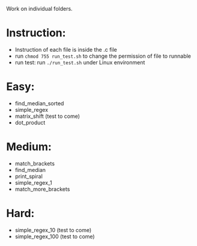 Work on individual folders.

# Instruction:
  - Instruction of each file is inside the .c file
  - run `chmod 755 run_test.sh` to change the permission of file to runnable
  - run test: run `./run_test.sh` under Linux environment
# Easy:
  - find_median_sorted
  - simple_regex
  - matrix_shift (test to come)
  - dot_product
# Medium:
  - match_brackets
  - find_median
  - print_spiral
  - simple_regex_1
  - match_more_brackets
# Hard:
  - simple_regex_10 (test to come)
  - simple_regex_100 (test to come)
